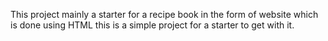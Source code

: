 This project mainly a starter for a recipe book in the form of website which is done using HTML this is a simple project for a starter to get with it.